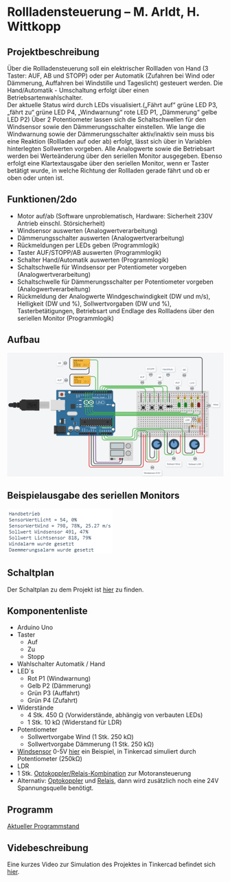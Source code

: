 # Rollladensteuerung – M. Arldt, H. Wittkopp
## Projektbeschreibung
Über die Rollladensteuerung soll ein elektrischer Rollladen von Hand (3 Taster: AUF, AB und STOPP) oder per Automatik (Zufahren bei Wind oder Dämmerung, Auffahren bei Windstille und Tageslicht) gesteuert werden. 
Die Hand/Automatik - Umschaltung erfolgt über einen Betriebsartenwahlschalter.  
Der aktuelle Status wird durch LEDs visualisiert.(„Fährt auf“ grüne LED P3, „fährt zu“ grüne LED P4, „Windwarnung“ rote LED P1, „Dämmerung“ gelbe LED P2) 
Über 2 Potentiometer lassen sich die Schaltschwellen für den Windsensor sowie den Dämmerungsschalter einstellen.
Wie lange die Windwarnung sowie der Dämmerungsschalter aktiv/inaktiv sein muss bis eine Reaktion (Rollladen auf oder ab) erfolgt, lässt sich über in Variablen hinterlegten Sollwerten vorgeben.
Alle Analogwerte sowie die Betriebsart werden bei Werteänderung über den seriellen Monitor ausgegeben. 
Ebenso erfolgt eine Klartextausgabe über den seriellen Monitor, wenn er Taster betätigt wurde, in welche Richtung der Rollladen gerade fährt und ob er oben oder unten ist.
## Funktionen/2do
* Motor auf/ab (Software unproblematisch, Hardware: Sicherheit 230V Antrieb einschl. Störsicherheit)
* Windsensor auswerten (Analogwertverarbeitung)
* Dämmerungsschalter auswerten (Analogwertverarbeitung)
* Rückmeldungen per LEDs geben (Programmlogik)
* Taster AUF/STOPP/AB auswerten (Programmlogik)
* Schalter Hand/Automatik auswerten (Programmlogik)
* Schaltschwelle für Windsensor per Potentiometer vorgeben (Analogwertverarbeitung)
* Schaltschwelle für Dämmerungsschalter per Potentiometer vorgeben (Analogwertverarbeitung)
* Rückmeldung der Analogwerte Windgeschwindigkeit (DW und m/s), Helligkeit (DW und %), Sollwertvorgaben (DW und %), Tasterbetätigungen,   Betriebsart und Endlage des Rollladens über den seriellen Monitor (Programmlogik)

## Aufbau

![Aufbau](https://github.com/CRBK/Rolladensteuerung/blob/master/Bilder%20TinkerCad/mit_bez.PNG?raw=true)

## Beispielausgabe des seriellen Monitors

![Ausgabe](https://github.com/CRBK/Rolladensteuerung/blob/master/Bilder%20TinkerCad/Ausgabe.PNG?raw=true)

## Schaltplan
Der Schaltplan zu dem Projekt ist [hier](https://github.com/CRBK/Rolladensteuerung/blob/master/Schaltplan.pdf) zu finden.

## Komponentenliste
* Arduino Uno
* Taster
   * Auf 
   * Zu
   * Stopp
* Wahlschalter Automatik / Hand
* LED´s 
   * Rot  P1 (Windwarnung)
   * Gelb P2 (Dämmerung)
   * Grün P3 (Auffahrt)
   * Grün P4 (Zufahrt)
* Widerstände
   * 4 Stk. 450 Ω (Vorwiderstände, abhängig von verbauten LEDs)
   * 1 Stk. 10 kΩ (Widerstand für LDR)
* Potentiometer
   * Sollwertvorgabe Wind (1 Stk. 250 kΩ)
   * Sollwertvorgabe Dämmerung (1 Stk. 250 kΩ)
* [Windsensor](https://github.com/CRBK/Rollladensteuerung/tree/master/Daten%20Windsensor) 0-5V [hier](https://www.amazon.de/Windsensor-Spannungssignal-Windgeschwindigkeit-Sender-anemomete/dp/B07HSZ4L3X) ein Beispiel, in Tinkercad simuliert durch Potentiometer (250kΩ)
* LDR
* 1 Stk. [Optokoppler/Relais-Kombination](https://eckstein-shop.de/5V-220V-2-Channel-Optocouplers-Relay-Shield-for-Arduino-Optokoppler-Relais-Modul?gclid=CjwKCAjwhOD0BRAQEiwAK7JHmDFOuYZx6fTf-5ashzG0MYxnc3YtHgYE7g4iQayORHhfT-ZqGMiXcxoCtKoQAvD_BwE) zur Motoransteuerung 
* Alternativ:
[Optokoppler](https://www.conrad.de/de/p/weidmueller-optokopplerrelais-tos-5vdc-48vdc-0-5a-last-strom-max-0-5-a-schaltspannung-max-48-v-dc-1-st-506843.html) und [Relais](https://de.rs-online.com/web/p/interface-relaismodule/8928861), dann wird zusätzlich noch eine 24V Spannungsquelle benötigt.


## Programm

[Aktueller Programmstand](https://github.com/CRBK/Rollladensteuerung/blob/master/Programm/Rollladensteuerung)

## Videbeschreibung

Eine kurzes Video zur Simulation des Projektes in Tinkercad befindet sich [hier](https://github.com/CRBK/Rolladensteuerung/blob/master/Video%20TinkerCad/Rollladensteuerung.mp4).
